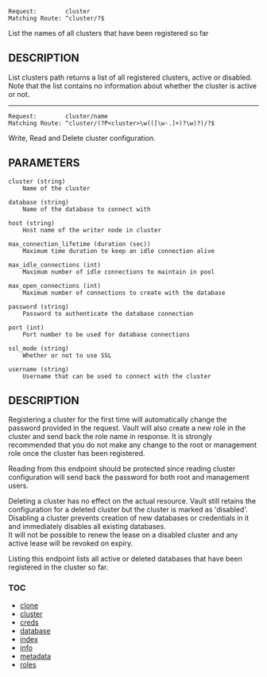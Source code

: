     Request:        cluster
    Matching Route: ^cluster/?$

List the names of all clusters that have been registered so far


## DESCRIPTION

List clusters path returns a list of all registered clusters, active or
disabled. Note that the list contains no information about whether the cluster
is active or not.

---

    Request:        cluster/name
    Matching Route: ^cluster/(?P<cluster>\w(([\w-.]+)?\w)?)/?$

Write, Read and Delete cluster configuration.

## PARAMETERS

    cluster (string)
        Name of the cluster

    database (string)
        Name of the database to connect with

    host (string)
        Host name of the writer node in cluster

    max_connection_lifetime (duration (sec))
        Maximum time duration to keep an idle connection alive

    max_idle_connections (int)
        Maximum number of idle connections to maintain in pool

    max_open_connections (int)
        Maximum number of connections to create with the database

    password (string)
        Password to authenticate the database connection

    port (int)
        Port number to be used for database connections

    ssl_mode (string)
        Whether or not to use SSL

    username (string)
        Username that can be used to connect with the cluster

## DESCRIPTION

Registering a cluster for the first time will automatically change the password
provided in the request. Vault will also create a new role in the cluster and
send back the role name in response. It is strongly recommended that you do
not make any change to the root or management role once the cluster has been
registered.  

Reading from this endpoint should be protected since reading cluster configuration
will send back the password for both root and management users.

Deleting a cluster has no effect on the actual resource. Vault still retains the
configuration for a deleted cluster but the cluster is marked as 'disabled'.
Disabling a cluster prevents creation of new databases or credentials in it and
immediately disables all existing databases.  
It will not be possible to renew the lease on a disabled cluster and any active
lease will be revoked on expiry.

Listing this endpoint lists all active or deleted databases that have been
registered in the cluster so far.


### TOC

 - [clone](./clone.md)
 - [cluster](./cluster.md)
 - [creds](./creds.md)
 - [database](./database.md)
 - [index](./index.md)
 - [info](./info.md)
 - [metadata](./metadata.md)
 - [roles](./roles.md)
